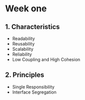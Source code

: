 # Week one

## 1. Characteristics

* Readability
* Reusability
* Scalability
* Reliability 
* Low Coupling and High Cohesion

## 2. Principles

* Single Responsibility
* Interface Segregation

